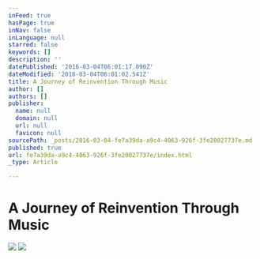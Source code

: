 ```yaml
---
inFeed: true
hasPage: true
inNav: false
inLanguage: null
starred: false
keywords: []
description: ''
datePublished: '2016-03-04T06:01:17.090Z'
dateModified: '2016-03-04T06:01:02.541Z'
title: A Journey of Reinvention Through Music
author: []
authors: []
publisher:
  name: null
  domain: null
  url: null
  favicon: null
sourcePath: _posts/2016-03-04-fe7a39da-a9c4-4063-926f-3fe20027737e.md
published: true
url: fe7a39da-a9c4-4063-926f-3fe20027737e/index.html
_type: Article

---
```

# A Journey of Reinvention Through Music
![](https://the-grid-user-content.s3-us-west-2.amazonaws.com/c8d17d6e-779b-4af5-a5cf-91f785677b24.jpg)
![](https://the-grid-user-content.s3-us-west-2.amazonaws.com/dd97e592-835c-42c7-be74-94f07d5780cc.jpg)